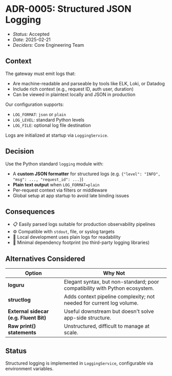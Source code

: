 # ADR-0005: Structured JSON Logging

- *Status:* Accepted
- *Date:* 2025-02-21
- *Deciders:* Core Engineering Team

## Context

The gateway must emit logs that:

- Are machine-readable and parseable by tools like ELK, Loki, or Datadog
- Include rich context (e.g., request ID, auth user, duration)
- Can be viewed in plaintext locally and JSON in production

Our configuration supports:

- `LOG_FORMAT`: `json` or `plain`
- `LOG_LEVEL`: standard Python levels
- `LOG_FILE`: optional log file destination

Logs are initialized at startup via `LoggingService`.

## Decision

Use the Python standard `logging` module with:

- A **custom JSON formatter** for structured logs (e.g. `{"level": "INFO", "msg": ..., "request_id": ...}`)
- **Plain text output** when `LOG_FORMAT=plain`
- Per-request context via filters or middleware
- Global setup at app startup to avoid late binding issues

## Consequences

- 📋 Easily parsed logs suitable for production observability pipelines
- ⚙️ Compatible with `stdout`, file, or syslog targets
- 🧪 Local development uses plain logs for readability
- 🧱 Minimal dependency footprint (no third-party logging libraries)

## Alternatives Considered

| Option | Why Not |
|--------|---------|
| **loguru** | Elegant syntax, but non-standard; poor compatibility with Python ecosystem. |
| **structlog** | Adds context pipeline complexity; not needed for current log volume. |
| **External sidecar (e.g. Fluent Bit)** | Useful downstream but doesn't solve app-side structure. |
| **Raw print() statements** | Unstructured, difficult to manage at scale. |

## Status

Structured logging is implemented in `LoggingService`, configurable via environment variables.
